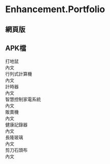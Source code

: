
# Enhancement.Portfolio
<head>
<meta name="viewport" content="width=device-width, initial-scale=1">
<link rel="stylesheet" href="main.css">

<div class="grid-container">
  <div class="item1">
    <h2>網頁版</h2>
  </div>
  <div class="item2">
    <h2>APK檔</h2>
  </div>
  <div class="item3">打地鼠 <div class="hover3">內文</div>
  </div>
  <div class="item4">行列式計算機 <div class="hover4">內文</div>
  </div>
  <div class="item5">計時器 <div class="hover5">內文</div>
  </div>
  <div class="item6">智慧控制家電系統 <div class="hover6">內文</div>
  </div>
  <div class="item7">販賣機 <div class="hover7">內文</div>
  </div>
  <div class="item8">健康記錄器 <div class="hover8">內文</div>
  </div>
  <div class="item9">長隆玻璃 <div class="hover9">內文</div>
  </div>
  <div class="item10">剪刀石頭布 <div class="hover10">內文</div>
  </div>

</div>
  </head>
